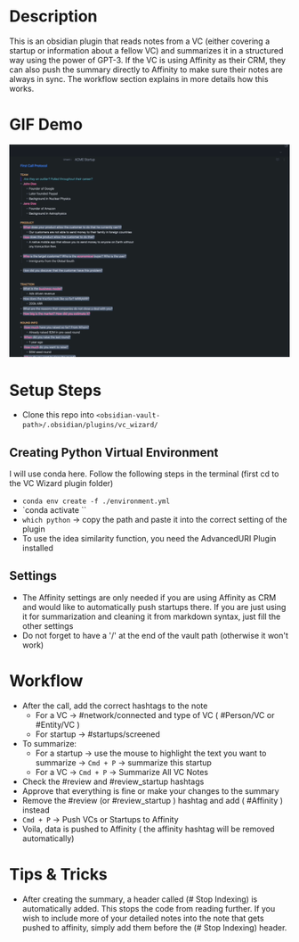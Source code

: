 # Description
This is an obsidian plugin that reads notes from a VC (either covering a startup or information about a fellow VC) and summarizes it in a structured way using the power of GPT-3. If the VC is using Affinity as their CRM, they can also push the summary directly to Affinity to make sure their notes are always in sync. The workflow section explains in more details how this works. 
# GIF Demo
![screen-gif](./vc_wizard.gif)

# Setup Steps
- Clone this repo into `<obsidian-vault-path>/.obsidian/plugins/vc_wizard/`
## Creating Python Virtual Environment
I will use conda here. Follow the following steps in the terminal (first cd to the VC Wizard plugin folder)
- `conda env create -f ./environment.yml`
- `conda activate <env-name>``
- `which python` -> copy the path and paste it into the correct setting of the plugin
- To use the idea similarity function, you need the AdvancedURI Plugin installed
## Settings
- The Affinity settings are only needed if you are using Affinity as CRM and would like to automatically push startups there. If you are just using it for summarization and cleaning it from markdown syntax, just fill the other settings
- Do not forget to have a '/' at the end of the vault path (otherwise it won't work)

# Workflow
- After the call, add the correct hashtags to the note
	- For a VC -> #network/connected  and type of VC ( #Person/VC or #Entity/VC )
	- For startup -> #startups/screened 
- To summarize:
	- For a startup -> use the mouse to highlight the text you want to summarize -> `Cmd + P` -> summarize this startup
	- For a VC -> `Cmd + P` -> Summarize All VC Notes
- Check the #review and #review_startup hashtags
- Approve that everything is fine or make your changes to the summary
- Remove the #review (or #review_startup ) hashtag and add ( #Affinity ) instead
- `Cmd + P` -> Push VCs or Startups to Affinity
- Voila, data is pushed to Affinity ( the affinity hashtag will be removed automatically)

# Tips & Tricks
- After creating the summary, a header called (# Stop Indexing) is automatically added. This stops the code from reading further. If you wish to include more of your detailed notes into the note that gets pushed to affinity, simply add them before the (# Stop Indexing) header.

